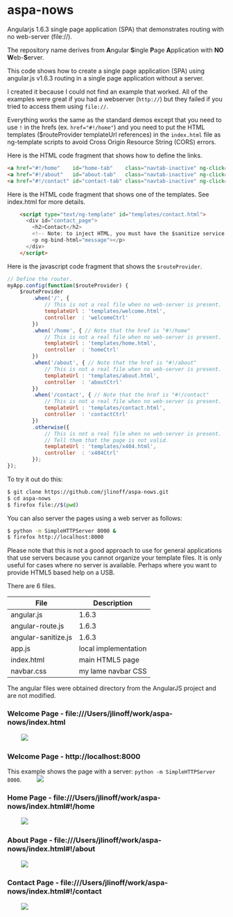 # aspa-nows
Angularjs 1.6.3 single page application (SPA) that demonstrates routing with no web-server (file://).

The repository name derives from **A**ngular **S**ingle **P**age **A**pplication with **NO** **W**eb-**S**erver.

This code shows how to create a single page application (SPA) using angular.js v1.6.3 routing in a
single page application without a server. 

I created it because I could not find an example that worked. All of the examples were great if you had
a webserver (`http://`) but they failed if you tried to access them using `file://`.

Everything works the same as the standard demos except that you need to use `!` in the hrefs (ex. `href="#!/home"`) and you
need to put the HTML templates ($routeProvider templateUrl references) in the `index.html` file as ng-template scripts
to avoid Cross Origin Resource String (CORS) errors.

Here is the HTML code fragment that shows how to define the links.

```html
<a href="#!/home"    id="home-tab"    class="navtab-inactive" ng-click="activate($event)">Home</a>
<a href="#!/about"   id="about-tab"   class="navtab-inactive" ng-click="activate($event)">About</a>
<a href="#!/contact" id="contact-tab" class="navtab-inactive" ng-click="activate($event)">Contact</a>
```

Here is the HTML code fragment that shows one of the templates. See index.html for more details.

```html
    <script type="text/ng-template" id="templates/contact.html">
      <div id="contact_page">
        <h2>Contact</h2>
        <!-- Note: to inject HTML, you must have the $sanitize service avalable. -->
        <p ng-bind-html="message"></p>
      </div>
    </script>
```

Here is the javascript code fragment that shows the `$routeProvider`.

```javascript
// Define the router.
myApp.config(function($routeProvider) {
    $routeProvider
        .when('/', {
            // This is not a real file when no web-server is present.
            templateUrl : 'templates/welcome.html',
            controller  : 'welcomeCtrl'
        })
        .when('/home', { // Note that the href is "#!/home"
            // This is not a real file when no web-server is present.
            templateUrl : 'templates/home.html',
            controller  : 'homeCtrl'
        })
        .when('/about', { // Note that the href is "#!/about"
            // This is not a real file when no web-server is present.
            templateUrl : 'templates/about.html',
            controller  : 'aboutCtrl'
        })
        .when('/contact', { // Note that the href is "#!/contact"
            // This is not a real file when no web-server is present.
            templateUrl : 'templates/contact.html',
            controller  : 'contactCtrl'
        })
        .otherwise({
            // This is not a real file when no web-server is present.
            // Tell them that the page is not valid.
            templateUrl : 'templates/x404.html',
            controller  : 'x404Ctrl'
        });
});
```

To try it out do this:

```bash
$ git clone https://github.com/jlinoff/aspa-nows.git
$ cd aspa-nows
$ firefox file://$(pwd)
```

You can also server the pages using a web server as follows:

```bash
$ python -m SimpleHTTPServer 8000 &
$ firefox http://localhost:8000
```

Please note that this is not a good approach to use for general applications that use servers because
you cannot organize your template files. It is only useful for cases where no server is available. Perhaps
where you want to provide HTML5 based help on a USB.

There are 6 files.

| File | Description |
| ---- | ----------- |
| angular.js | 1.6.3 |
| angular-route.js | 1.6.3 |
| angular-sanitize.js | 1.6.3 |
| app.js | local implementation |
| index.html | main HTML5 page |
| navbar.css | my lame navbar CSS |

The angular files were obtained directory from the AngularJS project and are not modified.

### Welcome Page - file:///Users/jlinoff/work/aspa-nows/index.html
&nbsp;&nbsp;&nbsp;&nbsp;&nbsp;&nbsp;&nbsp;&nbsp;<img src="https://cloud.githubusercontent.com/assets/2991242/24829591/ac6bdcdc-1c29-11e7-9651-c7df1a606b7f.png">

### Welcome Page - http://localhost:8000
This example shows the page with a server: `python -m SimpleHTTPServer 8000`.
&nbsp;&nbsp;&nbsp;&nbsp;&nbsp;&nbsp;&nbsp;&nbsp;<img src="https://cloud.githubusercontent.com/assets/2991242/24829603/c4ca7cd4-1c29-11e7-9ff1-f212204286c6.png">

### Home Page - file:///Users/jlinoff/work/aspa-nows/index.html#!/home
&nbsp;&nbsp;&nbsp;&nbsp;&nbsp;&nbsp;&nbsp;&nbsp;<img src="https://cloud.githubusercontent.com/assets/2991242/24829592/b2ad1782-1c29-11e7-9376-d83346ac3046.png">

### About Page - file:///Users/jlinoff/work/aspa-nows/index.html#!/about
&nbsp;&nbsp;&nbsp;&nbsp;&nbsp;&nbsp;&nbsp;&nbsp;<img src="https://cloud.githubusercontent.com/assets/2991242/24829594/b694464a-1c29-11e7-94f8-854ddc1dbebc.png">

### Contact Page - file:///Users/jlinoff/work/aspa-nows/index.html#!/contact
&nbsp;&nbsp;&nbsp;&nbsp;&nbsp;&nbsp;&nbsp;&nbsp;<img src="https://cloud.githubusercontent.com/assets/2991242/24829600/ba6cc7ba-1c29-11e7-9082-e70a1e3609de.png">
